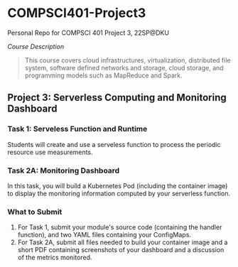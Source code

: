 # COMPSCI401-Project3

Personal Repo for COMPSCI 401 Project 3, 22SP@DKU

*Course Description*

> This course covers cloud infrastructures, virtualization, distributed file system, software defined networks and storage, cloud storage, and programming models such as MapReduce and Spark.

## Project 3: Serverless Computing and Monitoring Dashboard

### Task 1: Serveless Function and Runtime

Students will create and use a serveless function to process the periodic resource use measurements.

### Task 2A: Monitoring Dashboard

In this task, you will build a Kubernetes Pod (including the container image) to display the monitoring information computed by your serverless function.

### What to Submit

1. For Task 1, submit your module's source code (containing the handler function), and two YAML files
   containing your ConfigMaps.
2. For Task 2A, submit all files needed to build your container image and a short PDF containing screenshots of your dashboard and a discussion of the metrics monitored.
